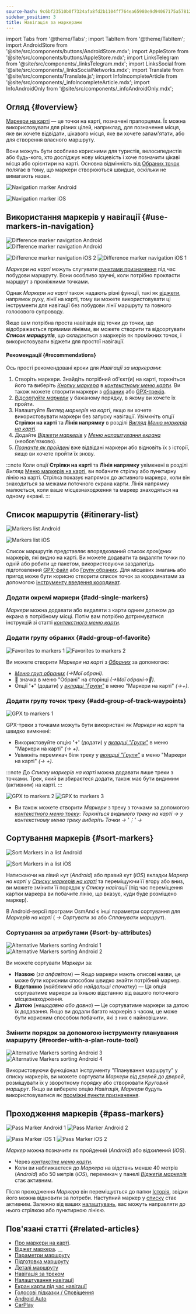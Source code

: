 ```yaml
---
source-hash: 9c6bf23510b0f7324afa8fd2b1104ff764ea65980e9d94067175a57812e4b7bc
sidebar_position: 3
title: Навігація за маркерами
---
```

import Tabs from '@theme/Tabs';
import TabItem from '@theme/TabItem';
import AndroidStore from '@site/src/components/buttons/AndroidStore.mdx';
import AppleStore from '@site/src/components/buttons/AppleStore.mdx';
import LinksTelegram from '@site/src/components/_linksTelegram.mdx';
import LinksSocial from '@site/src/components/_linksSocialNetworks.mdx';
import Translate from '@site/src/components/Translate.js';
import InfoIncompleteArticle from '@site/src/components/_infoIncompleteArticle.mdx';
import InfoAndroidOnly from '@site/src/components/_infoAndroidOnly.mdx';




## Огляд {#overview}

[Маркери на карті](../../personal/markers.md) — це точки на карті, позначені прапорцями. Їх можна використовувати для різних цілей, наприклад, для позначення місця, яке ви хочете відвідати, цікавого місця, яке ви хочете запам'ятати, або для створення власного маршруту.

Вони можуть бути особливо корисними для туристів, велосипедистів або будь-кого, хто досліджує нову місцевість і хоче позначити цікаві місця або орієнтири на карті. Основна відмінність від [Обраних точок](../../personal/favorites.md) полягає в тому, що маркери створюються швидше, оскільки не вимагають назви.

<Tabs groupId="operating-systems" queryString="current-os">

<TabItem value="android" label="Android">

![Navigation marker Android](@site/static/img/navigation/marker/navigation_marker_android.png)

</TabItem>

<TabItem value="ios" label="iOS">

![Navigation marker iOS](@site/static/img/navigation/marker/navigation_marker_ios.png)

</TabItem>

</Tabs>


## Використання маркерів у навігації {#use-markers-in-navigation}

<Tabs groupId="operating-systems" queryString="current-os">

<TabItem value="android" label="Android">

 ![Difference marker navigation Android](@site/static/img/navigation/marker/markers_ex_andr_2.png) ![Difference marker navigation Android](@site/static/img/navigation/marker/markers_ex_andr_1.png)

</TabItem>

<TabItem value="ios" label="iOS">

![Difference marker navigation iOS 2](@site/static/img/navigation/marker/markers_ex_ios_2.png) ![Difference marker navigation iOS 1](@site/static/img/navigation/marker/markers_ex_ios_1.png)

</TabItem>

</Tabs>

*Маркери на карті* можуть слугувати [пунктами призначення](./route-navigation#set-destinations) під час побудови маршруту. Вони особливо зручні, коли потрібно прокласти маршрут з проміжними точками.

Однак *Маркери на карті* також надають різні функції, такі як [віджети](../../widgets/markers.md), напрямок руху, лінії на карті, тому ви можете використовувати ці інструменти для навігації без побудови лінії маршруту та повного голосового супроводу.

Якщо вам потрібна проста навігація від точки до точки, що відображається прямими лініями, ви можете створити та відсортувати ***Список маршрутів***, що складається з маркерів як проміжних точок, і використовувати віджети для простої навігації.


#### Рекомендації {#recommendations}

Ось прості рекомендовані кроки для *Навігації за маркерами*:

1. Створіть маркери. Знайдіть потрібний об'єкт(и) на карті, торкніться його та виберіть *[Кнопку маркера](../../personal/markers.md#add--edit-markers)* в *[контекстному меню карти](../../map/map-context-menu.md#add--edit-marker)*. Ви також можете створити маркери з [обраних](#add-group-of-favorite) або [GPX-треків](#add-group-of-track-waypoints).
2. [*Відсортуйте маркери*](#sort-markers) у бажаному порядку, в якому ви хочете їх пройти.
3. Налаштуйте *Вигляд маркерів на карті*, якщо ви хочете використовувати маркери без запуску навігації. Увімкніть опції **Стрілки на карті** та **Лінія напрямку** в розділі *[Вигляд](../../personal/markers.md#appearance-on-the-map)* *[Меню маркерів на карті](../../personal/markers.md#actions)*.
4. Додайте *[Віджети маркерів](../../personal/markers.md#markers)* у *[Меню налаштування екрана](../../widgets/configure-screen.md)* (необов'язково).
5. [*Позначте як пройдені*](#pass-markers) вже відвідані маркери або відновіть їх з історії, якщо ви хочете пройти їх знову.

:::note
Коли опції **Стрілки на карті** та **Лінія напрямку** увімкнені в розділі *Вигляд* [Меню маркерів на карті](../../personal/markers.md#appearance-on-the-map), ви побачите стрілку або пунктирну лінію на карті. Стрілка показує напрямок до активного маркера, коли він знаходиться за межами поточного екрана карти. Лінія напрямку малюється, коли ваше місцезнаходження та маркер знаходяться на одному екрані.
:::


## Список маршрутів {#itinerary-list}

<Tabs groupId="operating-systems" queryString="current-os">

<TabItem value="android" label="Android">

![Markers list Android](@site/static/img/navigation/marker/markers_list_andr.png)

</TabItem>

<TabItem value="ios" label="iOS">

![Markers list iOS](@site/static/img/navigation/marker/markers_list_ios.png)

</TabItem>

</Tabs>


Список маршрутів представляє впорядкований список *прохідних* маркерів, які видно на карті. Ви можете додавати та видаляти точки по одній або робити це пакетом, використовуючи заздалегідь підготовлений [GPX-файл](#add-group-of-track-waypoints) або [Групу обраних](#add-group-of-favorite). Для місцевих змагань або пригод може бути корисно створити список точок за координатами за допомогою [інструменту введення координат](../../plan-route/coordinate-input.md).


### Додати окремі маркери {#add-single-markers}

*Маркери* можна додавати або видаляти з карти одним дотиком до екрана в потрібному місці. Потім вам потрібно дотримуватися інструкцій зі статті *[контекстного меню карти](../../map/map-context-menu.md#add--edit-marker)*.


### Додати групу обраних {#add-group-of-favorite}

<InfoAndroidOnly />

![Favorites to markers 1](@site/static/img/navigation/marker/markers_favorites_andr_3.png) ![Favorites to markers 2](@site/static/img/navigation/marker/markers_favorites_andr_2.png)

Ви можете створити *Маркери на карті* з *[Обраних](../../personal/favorites.md)* за допомогою:

- *[Меню груп обраних](../../personal/favorites.md#favorite-group-actions)* *(<Translate android="true" ids="shared_string_menu,shared_string_my_places"/>→Мої обрані)*.
- &#128681; значка в меню "Обрані" на сторінці *(<Translate android="true" ids="shared_string_menu,shared_string_my_places"/>→Мої обрані→&#128681;)*.
- Опції **'+'** (додати) у *[вкладці "Групи"](../../personal/markers.md#marker-groups)* в меню "Маркери на карті" *(<Translate android="true" ids="shared_string_menu,map_markers,shared_string_groups"/>→+)*.


### Додати групу точок треку {#add-group-of-track-waypoints}

<InfoAndroidOnly />

![GPX to markers 1](@site/static/img/navigation/marker/track_to_markers_andr.png)

GPX-треки з точками можуть бути використані як *Маркери на карті* та швидко вимкнені:

- Використовуйте опцію **'+'** (додати) у *[вкладці "Групи"](../../personal/markers.md#marker-groups)* в меню "Маркери на карті" *(<Translate android="true" ids="shared_string_menu,map_markers,shared_string_groups"/>→ +)*.
- Увімкніть перемикач біля треку у *[вкладці "Групи"](../../personal/markers.md#marker-groups)* в меню "Маркери на карті" *(<Translate android="true" ids="shared_string_menu,map_markers,shared_string_groups"/>→ +)*.

:::note
До *Списку маркерів на карті* можна додавати лише треки з точками. Трек, який ви збираєтеся додати, також має бути видимим (активним) на карті.
:::

![GPX to markers 2](@site/static/img/navigation/marker/track_to_markers_andr_2.png) ![GPX to markers 3](@site/static/img/navigation/marker/track_to_markers_andr_3.png)

- Ви також можете створити *Маркери* з треку з точками за допомогою *[контекстного меню треку](../../map/tracks/track-context-menu.md#points--waypoints)*: *Торкніться видимого треку на карті → у контекстному меню треку виберіть Точки → '&#8942;' → <Translate android="true" ids="add_group_to_markers"/>*


## Сортування маркерів {#sort-markers}

<Tabs groupId="operating-systems" queryString="current-os">

<TabItem value="android" label="Android">

![Sort Markers in a list Android](@site/static/img/navigation/marker/sort_markers_andr.png)

</TabItem>

<TabItem value="ios" label="iOS">

![Sort Markers in a list iOS](@site/static/img/navigation/marker/sort_markers_ios.png)

</TabItem>

</Tabs>

Натискаючи на лівий кут (*Android*) або правий кут (*iOS*) вкладки *Маркер на карті* у *[Списку маркерів на карті](../../personal/markers.md#itinerary-list)* та переміщуючи її вгору або вниз, ви можете змінити її порядок у *Списку навігації* (під час переміщення картки маркера ви побачите лінію, що вказує, куди буде розміщено маркер).

В Android-версії програми OsmAnd є інші параметри сортування для *Маркерів на карті* (*<Translate android="true" ids="shared_string_menu,map_markers,shared_string_more"/> →* *Сортувати за* або *Спланувати маршрут*).


### Сортування за атрибутами {#sort-by-attributes}

<Tabs groupId="operating-systems" queryString="current-os">

<TabItem value="android" label="Android">

![Alternative Markers sorting Android 1](@site/static/img/navigation/marker/sorting_markers_andr_1.png) ![Alternative Markers sorting Android 2](@site/static/img/navigation/marker/sorting_markers_andr_2.png)

</TabItem>

<TabItem value="ios" label="iOS">

<InfoAndroidOnly />

</TabItem>

</Tabs>

Ви можете сортувати *Маркери* за:

- **Назвою** (*за алфавітом*) — Якщо маркери мають описові назви, це може бути корисним способом швидко знайти потрібний маркер.
- **Відстанню** (*найближчі або найдальші спочатку*) — Ця опція сортуватиме маркери за їхньою відстанню від вашого поточного місцезнаходження.
- **Датою** (*нещодавно або давно*) — Це сортуватиме маркери за датою їх додавання. Якщо ви додали багато маркерів з часом, це може бути корисним способом побачити, які з них є найновішими.


### Змінити порядок за допомогою інструменту планування маршруту {#reorder-with-a-plan-route-tool}

<InfoAndroidOnly />

![Alternative Markers sorting Android 3](@site/static/img/navigation/marker/sorting_markers_andr_3.png) ![Alternative Markers sorting Android 4](@site/static/img/navigation/marker/sorting_markers_andr_4.png)

Використовуючи функціонал інструменту "Планування маршруту" у списку маркерів, ви можете сортувати *Маркери* *від дверей до дверей*, розміщувати їх у зворотному порядку або створювати *Круговий маршрут*. Якщо ви виберете опцію *Навігація*, *Маркери* будуть використовуватися як [проміжні пункти призначення](../setup/route-navigation.md#intermediate-destinations).


## Проходження маркерів {#pass-markers}

<Tabs groupId="operating-systems" queryString="current-os">

<TabItem value="android" label="Android">

![Pass Marker Android 1](@site/static/img/navigation/marker/pass_markers_andr_1.png) ![Pass Marker Android 2](@site/static/img/navigation/marker/pass_markers_andr_2.png)

</TabItem>

<TabItem value="ios" label="iOS">

![Pass Marker iOS 1](@site/static/img/navigation/marker/pass_markers_ios_1.png) ![Pass Marker iOS 2](@site/static/img/navigation/marker/pass_markers_ios_2.png)

</TabItem>

</Tabs>

*Маркер* можна позначити як пройдений (*Android*) або відхилений (*iOS*).

- Через *[контекстне меню карти](../../map/map-context-menu.md#add--edit-marker)*.
- Коли ви наближаєтеся до *Маркера* на відстань менше 40 метрів (*Android*) або 50 метрів (*iOS*), перемикач у панелі *[Віджетів маркерів](../../widgets/markers.md#top-bar-widget)* стає активним.

Після проходження *Маркера* він переміщується до папки [Історія](../../personal/markers.md#history), звідки його можна відновити за потреби. Наступний маркер у [списку](#itinerary-list) стає активним. Залежно від ваших [налаштувань](#use-markers-in-navigation), вас можуть направляти до нього стрілкою або пунктирною лінією.


## Пов'язані статті {#related-articles}

- [Про маркери на карті](../../personal/markers.md).
- [Віджет маркера](../../widgets/markers.md).
__
- [Параметри маршруту](../routing/osmand-routing.md#routing-types)
- [Підготовка маршруту](./route-navigation.md)
- [Деталі маршруту](./route-details.md)
- [Навігація за треком](./gpx-navigation.md)
- [Налаштування навігації](../guidance/navigation-settings.md)
- [Екран карти під час навігації](../guidance/map-during-navigation.md)
- [Голосові підказки / Сповіщення](../guidance/voice-navigation.md)
- [Android Auto](../auto-car.md)
- [CarPlay](../car-play.md)